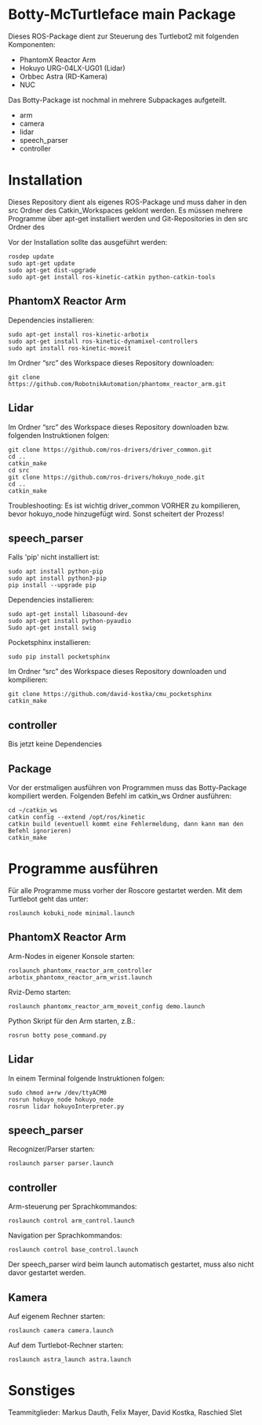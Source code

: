 # Botty-McTurtleface main Package

Dieses ROS-Package dient zur Steuerung des Turtlebot2 mit folgenden Komponenten:
- PhantomX Reactor Arm
- Hokuyo URG-04LX-UG01 (Lidar)
- Orbbec Astra (RD-Kamera)
- NUC

Das Botty-Package ist nochmal in mehrere Subpackages aufgeteilt.
- arm
- camera
- lidar
- speech_parser
- controller

# Installation

Dieses Repository dient als eigenes ROS-Package und muss daher in den src Ordner des Catkin_Workspaces geklont werden. Es müssen mehrere Programme über apt-get installiert werden und Git-Repositories in den src Ordner des 

Vor der Installation sollte das ausgeführt werden:
```
rosdep update
sudo apt-get update
sudo apt-get dist-upgrade
sudo apt-get install ros-kinetic-catkin python-catkin-tools
````

## PhantomX Reactor Arm
Dependencies installieren:
```
sudo apt-get install ros-kinetic-arbotix
sudo apt-get install ros-kinetic-dynamixel-controllers
sudo apt install ros-kinetic-moveit
```
Im Ordner “src” des Workspace dieses Repository downloaden:
```
git clone https://github.com/RobotnikAutomation/phantomx_reactor_arm.git
```

## Lidar
Im Ordner “src” des Workspace dieses Repository downloaden bzw. folgenden Instruktionen folgen:
```
git clone https://github.com/ros-drivers/driver_common.git
cd ..
catkin_make
cd src
git clone https://github.com/ros-drivers/hokuyo_node.git
cd ..
catkin_make
```

Troubleshooting: Es ist wichtig driver_common VORHER zu kompilieren, 
bevor hokuyo_node hinzugefügt wird. Sonst scheitert der Prozess!

## speech_parser
Falls 'pip' nicht installiert ist:
```
sudo apt install python-pip
sudo apt install python3-pip
pip install --upgrade pip
```

Dependencies installieren:
```
sudo apt-get install libasound-dev
sudo apt-get install python-pyaudio
Sudo apt-get install swig
```

Pocketsphinx installieren:
```
sudo pip install pocketsphinx
```

Im Ordner “src” des Workspace dieses Repository downloaden und kompilieren:
```
git clone https://github.com/david-kostka/cmu_pocketsphinx
catkin_make
```

## controller
Bis jetzt keine Dependencies

## Package
Vor der erstmaligen ausführen von Programmen muss das Botty-Package kompiliert werden. Folgenden Befehl im catkin_ws Ordner ausführen:
```
cd ~/catkin_ws
catkin config --extend /opt/ros/kinetic
catkin build (eventuell kommt eine Fehlermeldung, dann kann man den Befehl ignorieren)
catkin_make  
```

# Programme ausführen

Für alle Programme muss vorher der Roscore gestartet werden. Mit dem Turtlebot geht das unter:
```
roslaunch kobuki_node minimal.launch
```

## PhantomX Reactor Arm
Arm-Nodes in eigener Konsole starten:
```
roslaunch phantomx_reactor_arm_controller arbotix_phantomx_reactor_arm_wrist.launch
```
Rviz-Demo starten:
```
roslaunch phantomx_reactor_arm_moveit_config demo.launch 
```

Python Skript für den Arm starten, z.B.:
```
rosrun botty pose_command.py
```

## Lidar
In einem Terminal folgende Instruktionen folgen:
```
sudo chmod a+rw /dev/ttyACM0
rosrun hokuyo_node hokuyo_node
rosrun lidar hokuyoInterpreter.py
```

## speech_parser
Recognizer/Parser starten:
```
roslaunch parser parser.launch
```

## controller
Arm-steuerung per Sprachkommandos:
```
roslaunch control arm_control.launch
```

Navigation per Sprachkommandos:
```
roslaunch control base_control.launch
```

Der speech_parser wird beim launch automatisch gestartet, muss also nicht davor gestartet werden.

## Kamera
Auf eigenem Rechner starten:

```
roslaunch camera camera.launch
```
Auf dem Turtlebot-Rechner starten:

```
roslaunch astra_launch astra.launch
```

# Sonstiges

Teammitglieder:
Markus Dauth, Felix Mayer, David Kostka, Raschied Slet

